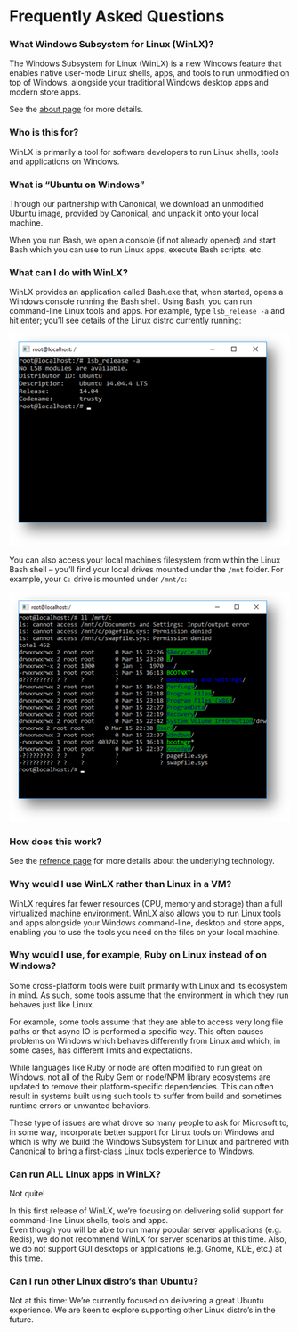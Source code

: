 # Frequently Asked Questions

### What Windows Subsystem for Linux (WinLX)?
The Windows Subsystem for Linux (WinLX) is a new Windows feature that enables native user-mode Linux shells, apps, and tools to run unmodified on top of Windows, alongside your traditional Windows desktop apps and modern store apps.

See the [about page](.about.md) for more details.

### Who is this for?
WinLX is primarily a tool for software developers to run Linux shells, tools and applications on Windows.

### What is “Ubuntu on Windows”
Through our partnership with Canonical, we download an unmodified Ubuntu image, provided by Canonical, and unpack it onto your local machine.  

When you run Bash, we open a console (if not already opened) and start Bash which you can use to run Linux apps, execute Bash scripts, etc.

### What can I do with WinLX?
WinLX provides an application called Bash.exe that, when started, opens a Windows console running the Bash shell. Using Bash, you can run command-line Linux tools and apps. For example, type `lsb_release -a` and hit enter; you’ll see details of the Linux distro currently running:

![](media/distro.png)

You can also access your local machine’s filesystem from within the Linux Bash shell – you’ll find your local drives mounted under the `/mnt` folder. For example, your `C:` drive is mounted under `/mnt/c`:  

![](media/ls.png)

### How does this work?
See the [refrence page](.reference.md) for more details about the underlying technology.

### Why would I use WinLX rather than Linux in a VM?
WinLX requires far fewer resources (CPU, memory and storage) than a full virtualized machine environment. WinLX also allows you to run Linux tools and apps alongside your Windows command-line, desktop and store apps, enabling you to use the tools you need on the files on your local machine.

### Why would I use, for example, Ruby on Linux instead of on Windows?
Some cross-platform tools were built primarily with Linux and its ecosystem in mind. As such, some tools assume that the environment in which they run behaves just like Linux. 

For example, some tools assume that they are able to access very long file paths or that async IO is performed a specific way. This often causes problems on Windows which behaves differently from Linux and which, in some cases, has different limits and expectations.

While languages like Ruby or node are often modified to run great on Windows, not all of the Ruby Gem or node/NPM library ecosystems are updated to remove their platform-specific dependencies. This can often result in systems built using such tools to suffer from build and sometimes runtime errors or unwanted behaviors.

These type of issues are what drove so many people to ask for Microsoft to, in some way, incorporate better support for Linux tools on Windows and which is why we build the Windows Subsystem for Linux and partnered with Canonical to bring a first-class Linux tools experience to Windows.

### Can run ALL Linux apps in WinLX?
Not quite!  

In this first release of WinLX, we’re focusing on delivering solid support for command-line Linux shells, tools and apps.  
Even though you will be able to run many popular server applications (e.g. Redis), we do not recommend WinLX for server scenarios at this time. 
Also, we do not support GUI desktops or applications (e.g. Gnome, KDE, etc.) at this time.

### Can I run other Linux distro’s than Ubuntu?
Not at this time: We’re currently focused on delivering a great Ubuntu experience. We are keen to explore supporting other Linux distro’s in the future.
